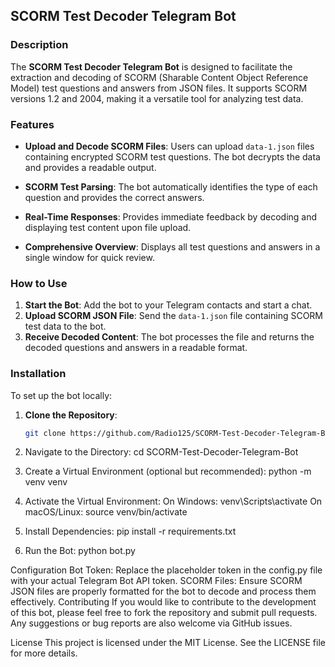 ## SCORM Test Decoder Telegram Bot

### Description

The **SCORM Test Decoder Telegram Bot** is designed to facilitate the extraction and decoding of SCORM (Sharable Content Object Reference Model) test questions and answers from JSON files. It supports SCORM versions 1.2 and 2004, making it a versatile tool for analyzing test data.

### Features

- **Upload and Decode SCORM Files**: Users can upload `data-1.json` files containing encrypted SCORM test questions. The bot decrypts the data and provides a readable output.
  
- **SCORM Test Parsing**: The bot automatically identifies the type of each question and provides the correct answers.

- **Real-Time Responses**: Provides immediate feedback by decoding and displaying test content upon file upload.

- **Comprehensive Overview**: Displays all test questions and answers in a single window for quick review.

### How to Use

1. **Start the Bot**: Add the bot to your Telegram contacts and start a chat.
2. **Upload SCORM JSON File**: Send the `data-1.json` file containing SCORM test data to the bot.
3. **Receive Decoded Content**: The bot processes the file and returns the decoded questions and answers in a readable format.

### Installation

To set up the bot locally:

1. **Clone the Repository**:
   ```bash
   git clone https://github.com/Radio125/SCORM-Test-Decoder-Telegram-Bot.git
   
2. Navigate to the Directory:
   cd SCORM-Test-Decoder-Telegram-Bot

3. Create a Virtual Environment (optional but recommended):
    python -m venv venv

4. Activate the Virtual Environment:
  On Windows:
    venv\Scripts\activate
  On macOS/Linux:
    source venv/bin/activate
   
5. Install Dependencies:
  pip install -r requirements.txt

6. Run the Bot:
  python bot.py

Configuration
Bot Token: Replace the placeholder token in the config.py file with your actual Telegram Bot API token.
SCORM Files: Ensure SCORM JSON files are properly formatted for the bot to decode and process them effectively.
Contributing
If you would like to contribute to the development of this bot, please feel free to fork the repository and submit pull requests. Any suggestions or bug reports are also welcome via GitHub issues.

License
This project is licensed under the MIT License. See the LICENSE file for more details.

